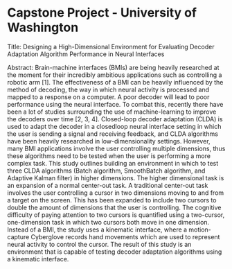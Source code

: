 # Capstone Project - University of Washington

Title: Designing a High-Dimensional Environment for Evaluating Decoder Adaptation Algorithm Performance in Neural Interfaces

Abstract: Brain-machine interfaces (BMIs) are being heavily researched at the moment for their incredibly ambitious applications such as controlling a robotic arm [1]. The effectiveness of a BMI can be heavily influenced by the method of decoding, the way in which neural activity is processed and mapped to a response on a computer. A poor decoder will lead to poor performance using the neural interface. To combat this, recently there have been a lot of studies surrounding the use of machine-learning to improve the decoders over time [2, 3, 4]. Closed-loop decoder adaptation (CLDA) is used to adapt the decoder in a closedloop neural interface setting in which the user is sending a signal and receiving feedback, and CLDA algorithms have been heavily researched in low-dimensionality settings. However, many BMI applications involve the user controlling multiple dimensions, thus these algorithms need to be tested when the user is performing a more complex task. This study outlines building an environment in which to test three CLDA algorithms (Batch algorithm, SmoothBatch algorithm, and Adaptive Kalman filter) in higher dimensions. The higher dimensional task is an expansion of a normal center-out task. A traditional center-out task involves the user controlling a cursor in two dimensions moving to and from a target on the screen. This has been expanded to include two cursors to double the amount of dimensions that the user is controlling. The cognitive difficulty of paying attention to two cursors is quantified using a two-cursor, one-dimension task in which two cursors both move in one dimension. Instead of a BMI, the study uses a kinematic interface, where a motion-capture Cyberglove records hand movements which are used to represent neural activity to control the cursor. The result of this study is an environment that is capable of testing decoder adaptation algorithms using a kinematic interface.
